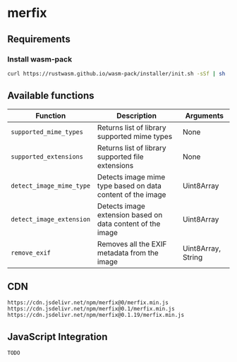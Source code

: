 # merfix

## Requirements

### Install wasm-pack

```sh
curl https://rustwasm.github.io/wasm-pack/installer/init.sh -sSf | sh
```

## Available functions

| Function                     | Description                                                | Arguments          |
|------------------------------|------------------------------------------------------------|--------------------|
| ```supported_mime_types```   | Returns list of library supported mime types               | None               |
| ```supported_extensions```   | Returns list of library supported file extensions          | None               |
| ```detect_image_mime_type``` | Detects image mime type based on data content of the image | Uint8Array         |
| ```detect_image_extension``` | Detects image extension based on data content of the image | Uint8Array         |
| ```remove_exif```            | Removes all the EXIF metadata from the image               | Uint8Array, String |

## CDN

```
https://cdn.jsdelivr.net/npm/merfix@0/merfix.min.js
https://cdn.jsdelivr.net/npm/merfix@0.1/merfix.min.js
https://cdn.jsdelivr.net/npm/merfix@0.1.19/merfix.min.js
```

## JavaScript Integration

```TODO```
